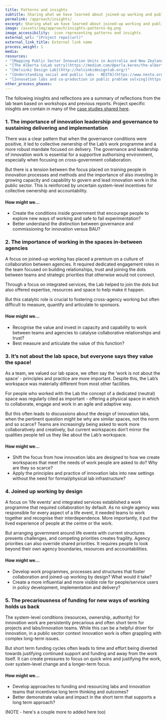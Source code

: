 ```yaml
---
title: Patterns and insights
subtitle: Sharing what we have learned about joined-up working and public sector innovation
permalink: /approach/insights/
excerpt: Sharing what we have learned about joined-up working and public sector innovation
image: /assets/img/approach/insights-patterns-bg.png
image_accessibility:  icon representing patterns and insights
external_url: "[Project repo](url)"
external_link_title: External link name
process_weight: 1
media:
resources:
- "[Mapping Public Sector Innovation Units in Australia and New Zealand - ANZSOG](https://www.anzsog.edu.au/resource-library/research/mapping-psi-units-aus-nz)"
- "[The Alberta CoLab sotry](https://medium.com/@perla.keren/the-alberta-colab-the-uncut-edition-4ddb5bd8974e)"
- "[Helsinki Design Lab](http://helsinkidesignlab.org/)"
- "[Understanding social and public labs - NESTA](https://www.nesta.org.uk/blog/understanding-social-and-public-labs/)"
- "[Innovation labs and co-production in public problem solving](https://www.tandfonline.com/doi/full/10.1080/14719037.2019.1699946)"
other_process_phases:
---
```


The following inisghts and relfections are a summary of reflections from the lab team based on workshops and previous reports. Project specific inisghts are contain in many of the  [case studies shared here](staging-site/projects/).


### 1. The importance of innovation leadership and governance to sustaining delivering and implementation
There was a clear pattern that when the governance conditions were positive, it led to collective ownership of the Lab’s work programme and a more robust mandate focused on delivery. The governance and leadership of innovation work is essential for a supportive authorising environment, especially when focusing on cross-government collaboration.

But there is a tension between the focus placed on training people in innovation processes and methods and the importance of also investing in growing capacity and capability to govern and lead innovation work in the public sector. This is reinforced by uncertain system-level incentives for collective ownership and accountability.

#### How might we…
* Create the conditions inside government that encourage people to explore new ways of working and safe to fail experimentation?
* Better understand the distinction between governance and commissioning for innovation versus BAU?


### 2. The importance of working in the spaces in-between agencies
A focus on joined-up working has placed a premium on a culture of collaboration between agencies. It required dedicated engagement roles in the team focused on building relationships, trust and joining the dots between teams and strategic priorities that otherwise would not connect. 

Through a focus on integrated services, the Lab helped to join the dots but also offered expertise, resources and space to help make it happen. 

But this catalytic role is crucial to fostering cross-agency working but often difficult to measure, quantify and articulate to sponsors. 

#### How might we…
* Recognise the value and invest in capacity and capability to work between teams and agencies to catalyse collaborative relationships and trust?
* Best measure and articulate the value of this function?


### 3. It’s not about the lab space, but everyone says they value the space!
As a team, we valued our lab space, we often say the ‘work is not about the space’ - principles and practice are more important. Despite this, the Lab’s workspace was materially different from most other facilities.

For people who worked with the Lab the concept of a dedicated (neutral) space was regularly cited as important - offering a physical space in which to collaborate, engage and work in an agile and adaptive way. 

But this often leads to discussions about the design of innovation labs, when the pertinent question might be why are similar spaces, not the norm and so scarce? Teams are increasingly being asked to work more collaboratively and creatively, but current workspaces don’t mirror the qualities people tell us they like about the Lab’s workspace.

#### How might we...
* Shift the focus from how innovation labs are designed to how we create workspaces that meet the needs of work people are asked to do? Why are they so scarce?
* Apply the principles and practice of innovation labs into new settings without the need for formal/physical lab infrastructure?


### 4. Joined up working by design
A focus on ‘life events’ and integrated services established a work programme that required collaboration by default. As no single agency was responsible for every aspect of a life event, it needed teams to work together and recognise their interdependence. More importantly, it put the lived experience of people at the centre or the work.

But arranging government around life events with current structures presents challenges, and competing priorities creates fragility. Agency priorities can also override shared priorities. It requires people to look beyond their own agency boundaries, resources and accountabilities. 

#### How might we...
* Develop work programmes, processes and structures that foster collaboration and joined-up working by design? What would it take?
* Create a more influential and more visible role for people/service users in policy development, implementation and delivery?


### 5. The precariousness of funding for new ways of working holds us back
The system-level conditions (resources, ownership, authority) for innovation work are persistently precarious and often short term for projects and labs/innovation teams. While this can be a helpful driver for innovation, in a public sector context innovation work is often grappling with complex long-term issues. 

But short term funding cycles often leads to time and effort being diverted towards justifying continued support and funding and away from the work itself. It can create pressures to focus on quick wins and justifying the work, over system-level change and a longer-term focus. 

#### How might we…
* Develop approaches to funding and resourcing labs and innovation teams that incentivise long term thinking and outcomes? 
* Better demonstrate value and impact in the short term that supports a long term approach?


(NOTE - here's a couple more to added here too)
